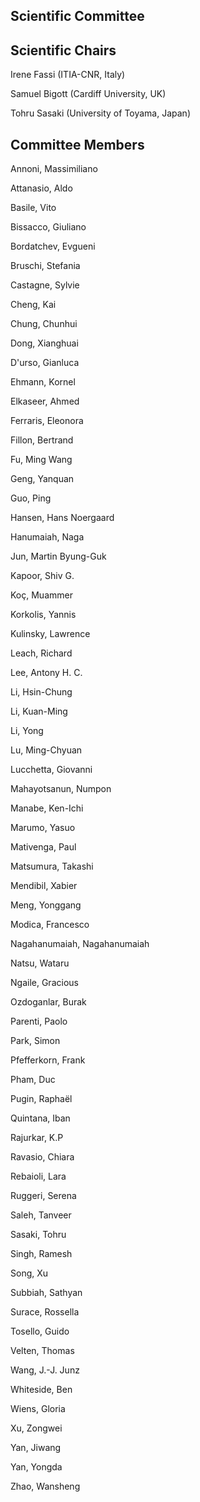 ## Scientific Committee

## Scientific Chairs


Irene Fassi (ITIA-CNR, Italy)

Samuel Bigott (Cardiff University, UK)

Tohru Sasaki (University of Toyama, Japan)

## Committee Members


Annoni, Massimiliano

Attanasio, Aldo

Basile, Vito

Bissacco, Giuliano

Bordatchev, Evgueni

Bruschi, Stefania

Castagne, Sylvie

Cheng, Kai

Chung, Chunhui

Dong, Xianghuai

D'urso, Gianluca

Ehmann, Kornel

Elkaseer, Ahmed

Ferraris, Eleonora

Fillon, Bertrand

Fu, Ming Wang

Geng, Yanquan

Guo, Ping

Hansen, Hans Noergaard

Hanumaiah, Naga

Jun, Martin Byung-Guk

Kapoor, Shiv G.

Koç, Muammer

Korkolis, Yannis

Kulinsky, Lawrence 

Leach, Richard

Lee, Antony H. C.

Li, Hsin-Chung

Li, Kuan-Ming

Li, Yong

Lu, Ming-Chyuan

Lucchetta, Giovanni

Mahayotsanun, Numpon

Manabe, Ken-Ichi

Marumo, Yasuo

Mativenga, Paul

Matsumura, Takashi

Mendibil, Xabier

Meng, Yonggang

Modica, Francesco

Nagahanumaiah, Nagahanumaiah

Natsu, Wataru

Ngaile, Gracious

Ozdoganlar, Burak 

Parenti, Paolo

Park, Simon

Pfefferkorn, Frank

Pham, Duc

Pugin, Raphaël

Quintana, Iban

Rajurkar, K.P

Ravasio, Chiara

Rebaioli, Lara

Ruggeri, Serena

Saleh, Tanveer

Sasaki, Tohru

Singh, Ramesh

Song, Xu

Subbiah, Sathyan

Surace, Rossella

Tosello, Guido

Velten, Thomas

Wang, J.-J. Junz

Whiteside, Ben

Wiens, Gloria

Xu, Zongwei

Yan, Jiwang

Yan, Yongda

Zhao, Wansheng